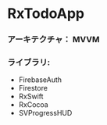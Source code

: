# RxTodoApp

### アーキテクチャ： MVVM

### ライブラリ: 
- FirebaseAuth
- Firestore
- RxSwift
- RxCocoa
- SVProgressHUD
